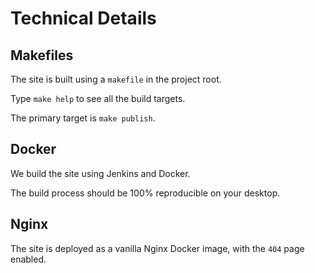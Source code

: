 # Technical Details

## Makefiles

The site is built using a `makefile` in the project root.

Type `make help` to see all the build targets.

The primary target is `make publish`.

## Docker

We build the site using Jenkins and Docker.

The build process should be 100% reproducible on your desktop.

## Nginx

The site is deployed as a vanilla Nginx Docker image, with the `404` page enabled.

